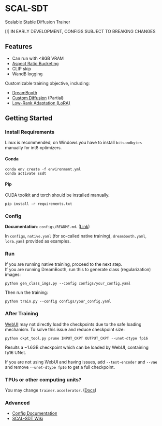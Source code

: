 # SCAL-SDT

Scalable Stable Diffusion Trainer

[!] IN EARLY DEVELOPMENT, CONFIGS SUBJECT TO BREAKING CHANGES

## Features

* Can run with <8GB VRAM
* [Aspect Ratio Bucketing](https://github.com/NovelAI/novelai-aspect-ratio-bucketing)
* CLIP skip
* WandB logging

Customizable training objective, including:

* [DreamBooth](https://arxiv.org/abs/2208.12242)
* [Custom Diffusion](https://github.com/adobe-research/custom-diffusion) (Partial)
* [Low-Rank Adaptation (LoRA)](https://arxiv.org/abs/2106.09685)

## Getting Started

### Install Requirements

Linux is recommended, on Windows you have to install `bitsandbytes` manually for int8 optimizers.

#### Conda

```shell
conda env create -f environment.yml
conda activate ssdt
```

#### Pip

CUDA toolkit and torch should be installed manually.

```shell
pip install -r requirements.txt
```

### Config

**Documentation**: `configs/README.md`.
([Link](https://github.com/CCRcmcpe/scal-sdt/blob/main/configs/README.md))

In `configs`, `native.yaml` (for so-called native training), `dreambooth.yaml`, `lora.yaml` provided as examples.

### Run

If you are running native training, proceed to the next step.  
If you are running DreamBooth, run this to generate class (regularization) images:

```shell
python gen_class_imgs.py --config configs/your_config.yaml
```

Then run the training:

```shell
python train.py --config configs/your_config.yaml
```

### After Training

[WebUI](https://github.com/AUTOMATIC1111/stable-diffusion-webui)
may not directly load the checkpoints due to the safe loading mechanism.
To solve this issue and reduce checkpoint size:

```shell
python ckpt_tool.py prune INPUT_CKPT OUTPUT_CKPT --unet-dtype fp16
```

Results a ~1.6GB checkpoint which can be loaded by WebUI, containing fp16 UNet.

If you are not using WebUI and having issues, add `--text-encoder` and `--vae`
and remove `--unet-dtype fp16` to get a full checkpoint.

### TPUs or other computing units?

You may change `trainer.accelerator`.
([Docs](https://pytorch-lightning.readthedocs.io/en/stable/common/trainer.html#pytorch_lightning.trainer.Trainer.params.accelerator))

### Advanced

* [Config Documentation](https://github.com/CCRcmcpe/scal-sdt/blob/main/configs/README.md)
* [SCAL-SDT Wiki](https://github.com/CCRcmcpe/scal-sdt/wiki)
